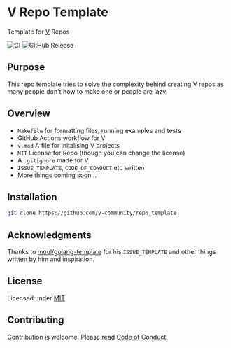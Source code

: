 # V Repo Template

Template for [V](vlang.io) Repos

![CI](https://github.com/v-community/repo_template/workflows/CI/badge.svg?branch=master)
![GitHub Release](https://img.shields.io/github/release/v-community/repo_template.svg)

## Purpose

This repo template tries to solve the complexity behind creating V repos as many people don't how to make one or people are lazy.

## Overview

- `Makefile` for formatting files, running examples and tests
- GitHub Actions workflow for V
- `v.mod` A file for initalising V projects
- `MIT` License for Repo (though you can change the license)
- A `.gitignore` made for V
- `ISSUE_TEMPLATE`, `CODE_OF_CONDUCT` etc written
- More things coming soon...

## Installation

```bash
git clone https://github.com/v-community/repo_template
```

## Acknowledgments

Thanks to [moul/golang-template](https://github.com/moul/golang-repo-template) for his `ISSUE_TEMPLATE` and other things written by him and inspiration.
## License

Licensed under [MIT](LICENSE)

## Contributing

Contribution is welcome. Please read [Code of Conduct](.github/CODE_OF_CONDUCT.md).